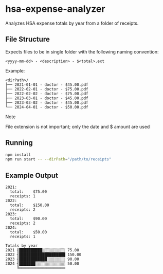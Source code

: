 # hsa-expense-analyzer

Analyzes HSA expense totals by year from a folder of receipts.

## File Structure

Expects files to be in single folder with the following naming convention:

`<yyyy-mm-dd> - <description> - $<total>.ext`

Example:

```text
<dirPath>/
├── 2021-01-01 - doctor - $45.00.pdf
├── 2022-02-01 - doctor - $75.00.pdf
├── 2022-02-02 - doctor - $75.00.pdf
├── 2023-03-01 - doctor - $45.00.pdf
├── 2023-03-02 - doctor - $45.00.pdf
└── 2024-04-01 - doctor - $50.00.pdf
```

> [!NOTE]  
> File extension is not important; only the date and $ amount are used

## Running

```bash
npm install
npm run start -- --dirPath="/path/to/receipts"
```

## Example Output

```text
2021:
  total:    $75.00
  receipts: 1
2022:
  total:    $150.00
  receipts: 2
2023:
  total:    $90.00
  receipts: 2
2024:
  total:    $50.00
  receipts: 1

Totals by year
2021 ╢██████████░░░░░░░░░░ 75.00
2022 ╢████████████████████ 150.00
2023 ╢████████████░░░░░░░░ 90.00
2024 ╢███████░░░░░░░░░░░░░ 50.00
     ╚════════════════════
```
